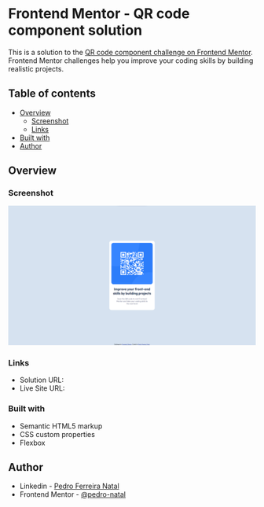 # Frontend Mentor - QR code component solution

This is a solution to the [QR code component challenge on Frontend Mentor](https://www.frontendmentor.io/challenges/qr-code-component-iux_sIO_H). Frontend Mentor challenges help you improve your coding skills by building realistic projects.

## Table of contents

- [Overview](#overview)
  - [Screenshot](#screenshot)
  - [Links](#links)
- [Built with](#built-with)
- [Author](#author)

## Overview

### Screenshot

![](./screenshot.png)

### Links

- Solution URL: [](https://www.frontendmentor.io/solutions/level-01-qr-code-component-TqZMSVc9QS)
- Live Site URL: [](https://pedro-natal.github.io/frontend-challenges/Level%2001%20-%20QR%20code%20component/index.html)

### Built with

- Semantic HTML5 markup
- CSS custom properties
- Flexbox

## Author

- Linkedin - [Pedro Ferreira Natal](https://www.linkedin.com/in/pedro-natal/)
- Frontend Mentor - [@pedro-natal](https://www.frontendmentor.io/profile/pedro-natal)
